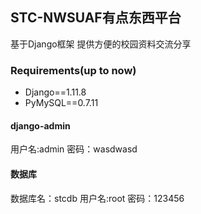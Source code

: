## STC-NWSUAF有点东西平台
基于Django框架 提供方便的校园资料交流分享

### Requirements(up to now)

* Django==1.11.8
* PyMySQL==0.7.11

#### django-admin
用户名:admin
密码：wasdwasd

#### 数据库
数据库名：stcdb
用户名:root
密码：123456
